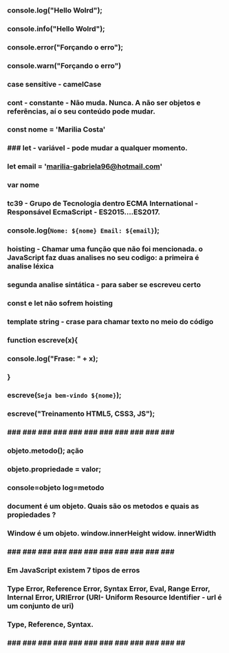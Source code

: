 ###  console.log("Hello Wolrd");
###  console.info("Hello Wolrd");
###  console.error("Forçando o erro");
###  console.warn("Forçando o erro")
### case sensitive - camelCase
###  cont - constante - Não muda. Nunca. A não ser objetos e referências, aí o seu conteúdo pode mudar.
###  const nome = 'Marilia Costa'
###  ### let - variável - pode mudar a qualquer momento.
###  let email = 'marilia-gabriela96@hotmail.com'
### var nome
### tc39 - Grupo de Tecnologia dentro ECMA International - Responsável EcmaScript - ES2015....ES2017.
###  console.log(`Nome: ${nome} Email: ${email}`);
###  hoisting - Chamar uma função que não foi mencionada. o JavaScript faz duas analises no seu codigo: a primeira é analise léxica
###  segunda analise sintática - para saber se escreveu certo
###  const e let não sofrem hoisting
###  template string - crase para chamar texto no meio do código
###  function escreve(x){
###      console.log("Frase: " + x);
###  }
###  escreve(`Seja bem-vindo ${nome}`);
###  escreve("Treinamento HTML5, CSS3, JS");
###  ### ### ### ### ### ### ### ### ### ### ### #
###  objeto.metodo(); ação 
###  objeto.propriedade = valor;
###  console=objeto log=metodo
###  document é um objeto. Quais são os metodos e quais as propiedades ?
###  Window é um objeto. window.innerHeight widow. innerWidth
### ### ### ### ### ### ### ### ### ### ### ### ##

###  Em JavaScript existem 7 tipos de erros

###  Type Error, Reference Error,  Syntax Error, Eval, Range Error, Internal Error, URIError (URI- Uniform Resource Identifier - url é um conjunto de uri)

###  Type, Reference, Syntax.

### ### ### ### ### ### ### ### ### ### ### ### ## ### 



